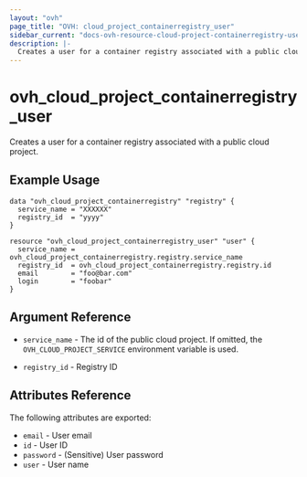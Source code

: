 ```yaml
---
layout: "ovh"
page_title: "OVH: cloud_project_containerregistry_user"
sidebar_current: "docs-ovh-resource-cloud-project-containerregistry-user"
description: |-
  Creates a user for a container registry associated with a public cloud project.
---
```


# ovh_cloud_project_containerregistry_user

Creates a user for a container registry associated with a public cloud project.

## Example Usage

```hcl
data "ovh_cloud_project_containerregistry" "registry" {
  service_name = "XXXXXX"
  registry_id  = "yyyy"
}

resource "ovh_cloud_project_containerregistry_user" "user" {
  service_name = ovh_cloud_project_containerregistry.registry.service_name
  registry_id  = ovh_cloud_project_containerregistry.registry.id
  email        = "foo@bar.com"
  login        = "foobar"
}
```

## Argument Reference


* `service_name` - The id of the public cloud project. If omitted,
    the `OVH_CLOUD_PROJECT_SERVICE` environment variable is used. 

* `registry_id` - Registry ID

## Attributes Reference

The following attributes are exported:

* `email` - User email
* `id` - User ID
* `password` - (Sensitive) User password
* `user` - User name
